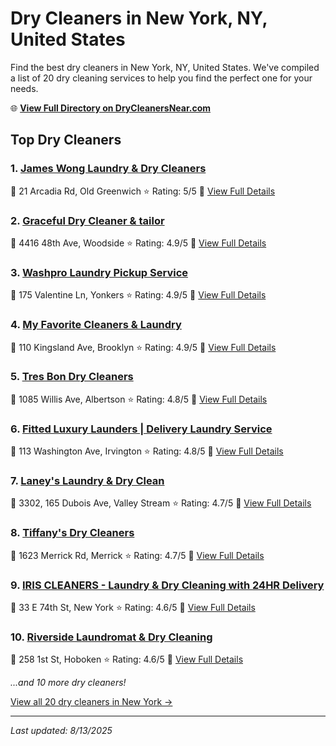 # Dry Cleaners in New York, NY, United States

Find the best dry cleaners in New York, NY, United States. We've compiled a list of 20 dry cleaning services to help you find the perfect one for your needs.

🌐 **[View Full Directory on DryCleanersNear.com](https://drycleanersnear.com/city/US/NY/New%20York)**

## Top Dry Cleaners

### 1. [James Wong Laundry & Dry Cleaners](https://drycleanersnear.com/dryCleaner/685e4a1230dc6493c503ee7d/james-wong-laundry-dry-cleaners)
📍 21 Arcadia Rd, Old Greenwich
⭐ Rating: 5/5
🔗 [View Full Details](https://drycleanersnear.com/dryCleaner/685e4a1230dc6493c503ee7d/james-wong-laundry-dry-cleaners)

### 2. [Graceful Dry Cleaner & tailor](https://drycleanersnear.com/dryCleaner/685e4a0f30dc6493c503ee5d/graceful-dry-cleaner-tailor)
📍 4416 48th Ave, Woodside
⭐ Rating: 4.9/5
🔗 [View Full Details](https://drycleanersnear.com/dryCleaner/685e4a0f30dc6493c503ee5d/graceful-dry-cleaner-tailor)

### 3. [Washpro Laundry Pickup Service](https://drycleanersnear.com/dryCleaner/685e4a1030dc6493c503ee65/washpro-laundry-pickup-service)
📍 175 Valentine Ln, Yonkers
⭐ Rating: 4.9/5
🔗 [View Full Details](https://drycleanersnear.com/dryCleaner/685e4a1030dc6493c503ee65/washpro-laundry-pickup-service)

### 4. [My Favorite Cleaners & Laundry](https://drycleanersnear.com/dryCleaner/685e4a1130dc6493c503ee6d/my-favorite-cleaners-laundry)
📍 110 Kingsland Ave, Brooklyn
⭐ Rating: 4.9/5
🔗 [View Full Details](https://drycleanersnear.com/dryCleaner/685e4a1130dc6493c503ee6d/my-favorite-cleaners-laundry)

### 5. [Tres Bon Dry Cleaners](https://drycleanersnear.com/dryCleaner/685e4a0f30dc6493c503ee55/tres-bon-dry-cleaners)
📍 1085 Willis Ave, Albertson
⭐ Rating: 4.8/5
🔗 [View Full Details](https://drycleanersnear.com/dryCleaner/685e4a0f30dc6493c503ee55/tres-bon-dry-cleaners)

### 6. [Fitted Luxury Launders | Delivery Laundry Service](https://drycleanersnear.com/dryCleaner/685e4a1230dc6493c503ee85/fitted-luxury-launders-delivery-laundry-service)
📍 113 Washington Ave, Irvington
⭐ Rating: 4.8/5
🔗 [View Full Details](https://drycleanersnear.com/dryCleaner/685e4a1230dc6493c503ee85/fitted-luxury-launders-delivery-laundry-service)

### 7. [Laney's Laundry & Dry Clean](https://drycleanersnear.com/dryCleaner/685e4a0d30dc6493c503ee41/laney-s-laundry-dry-clean)
📍 3302, 165 Dubois Ave, Valley Stream
⭐ Rating: 4.7/5
🔗 [View Full Details](https://drycleanersnear.com/dryCleaner/685e4a0d30dc6493c503ee41/laney-s-laundry-dry-clean)

### 8. [Tiffany's Dry Cleaners](https://drycleanersnear.com/dryCleaner/685e4a1330dc6493c503ee89/tiffany-s-dry-cleaners)
📍 1623 Merrick Rd, Merrick
⭐ Rating: 4.7/5
🔗 [View Full Details](https://drycleanersnear.com/dryCleaner/685e4a1330dc6493c503ee89/tiffany-s-dry-cleaners)

### 9. [IRIS CLEANERS - Laundry & Dry Cleaning with 24HR Delivery](https://drycleanersnear.com/dryCleaner/685e4a0e30dc6493c503ee49/iris-cleaners-laundry-dry-cleaning-with-24hr-delivery)
📍 33 E 74th St, New York
⭐ Rating: 4.6/5
🔗 [View Full Details](https://drycleanersnear.com/dryCleaner/685e4a0e30dc6493c503ee49/iris-cleaners-laundry-dry-cleaning-with-24hr-delivery)

### 10. [Riverside Laundromat & Dry Cleaning](https://drycleanersnear.com/dryCleaner/685e4a1130dc6493c503ee75/riverside-laundromat-dry-cleaning)
📍 258 1st St, Hoboken
⭐ Rating: 4.6/5
🔗 [View Full Details](https://drycleanersnear.com/dryCleaner/685e4a1130dc6493c503ee75/riverside-laundromat-dry-cleaning)


*...and 10 more dry cleaners!*

[View all 20 dry cleaners in New York →](https://drycleanersnear.com/city/US/NY/New%20York)

---

*Last updated: 8/13/2025*
